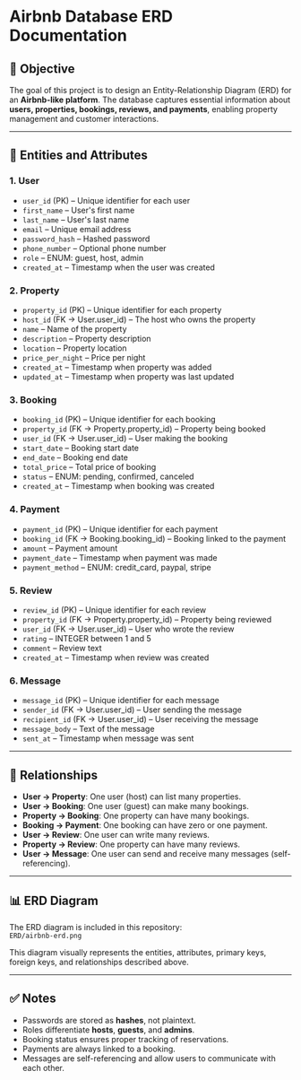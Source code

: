 # Airbnb Database ERD Documentation

## 📌 Objective
The goal of this project is to design an Entity-Relationship Diagram (ERD) for an **Airbnb-like platform**. The database captures essential information about **users, properties, bookings, reviews, and payments**, enabling property management and customer interactions.

---

## 📂 Entities and Attributes

### 1. User
- `user_id` (PK) – Unique identifier for each user
- `first_name` – User's first name
- `last_name` – User's last name
- `email` – Unique email address
- `password_hash` – Hashed password
- `phone_number` – Optional phone number
- `role` – ENUM: guest, host, admin
- `created_at` – Timestamp when the user was created

### 2. Property
- `property_id` (PK) – Unique identifier for each property
- `host_id` (FK → User.user_id) – The host who owns the property
- `name` – Name of the property
- `description` – Property description
- `location` – Property location
- `price_per_night` – Price per night
- `created_at` – Timestamp when property was added
- `updated_at` – Timestamp when property was last updated

### 3. Booking
- `booking_id` (PK) – Unique identifier for each booking
- `property_id` (FK → Property.property_id) – Property being booked
- `user_id` (FK → User.user_id) – User making the booking
- `start_date` – Booking start date
- `end_date` – Booking end date
- `total_price` – Total price of booking
- `status` – ENUM: pending, confirmed, canceled
- `created_at` – Timestamp when booking was created

### 4. Payment
- `payment_id` (PK) – Unique identifier for each payment
- `booking_id` (FK → Booking.booking_id) – Booking linked to the payment
- `amount` – Payment amount
- `payment_date` – Timestamp when payment was made
- `payment_method` – ENUM: credit_card, paypal, stripe

### 5. Review
- `review_id` (PK) – Unique identifier for each review
- `property_id` (FK → Property.property_id) – Property being reviewed
- `user_id` (FK → User.user_id) – User who wrote the review
- `rating` – INTEGER between 1 and 5
- `comment` – Review text
- `created_at` – Timestamp when review was created

### 6. Message
- `message_id` (PK) – Unique identifier for each message
- `sender_id` (FK → User.user_id) – User sending the message
- `recipient_id` (FK → User.user_id) – User receiving the message
- `message_body` – Text of the message
- `sent_at` – Timestamp when message was sent

---

## 🔗 Relationships
- **User → Property**: One user (host) can list many properties.  
- **User → Booking**: One user (guest) can make many bookings.  
- **Property → Booking**: One property can have many bookings.  
- **Booking → Payment**: One booking can have zero or one payment.  
- **User → Review**: One user can write many reviews.  
- **Property → Review**: One property can have many reviews.  
- **User → Message**: One user can send and receive many messages (self-referencing).  

---

## 📊 ERD Diagram
The ERD diagram is included in this repository:  
`ERD/airbnb-erd.png`  

This diagram visually represents the entities, attributes, primary keys, foreign keys, and relationships described above.

---

## ✅ Notes
- Passwords are stored as **hashes**, not plaintext.  
- Roles differentiate **hosts**, **guests**, and **admins**.  
- Booking status ensures proper tracking of reservations.  
- Payments are always linked to a booking.  
- Messages are self-referencing and allow users to communicate with each other.
